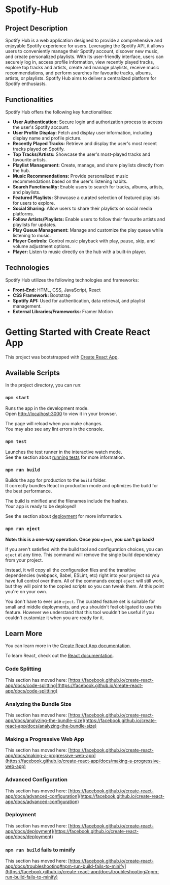 # Spotify-Hub

## **Project Description**

Spotify Hub is a web application designed to provide a comprehensive and enjoyable Spotify experience for users. Leveraging the Spotify API, it allows users to conveniently manage their Spotify account, discover new music, and create personalized playlists. With its user-friendly interface, users can securely log in, access profile information, view recently played tracks, explore top tracks and artists, create and manage playlists, receive music recommendations, and perform searches for favourite tracks, albums, artists, or playlists. Spotify Hub aims to deliver a centralized platform for Spotify enthusiasts.

## **Functionalities**

Spotify Hub offers the following key functionalities:

- **User Authentication:** Secure login and authorization process to access the user's Spotify account.
- **User Profile Display:** Fetch and display user information, including display name and profile picture.
- **Recently Played Tracks:** Retrieve and display the user's most recent tracks played on Spotify.
- **Top Tracks/Artists:** Showcase the user's most-played tracks and favourite artists.
- **Playlist Management:** Create, manage, and share playlists directly from the hub.
- **Music Recommendations:** Provide personalized music recommendations based on the user's listening habits.
- **Search Functionality:** Enable users to search for tracks, albums, artists, and playlists.
- **Featured Playlists:** Showcase a curated selection of featured playlists for users to explore.
- **Social Sharing:** Allow users to share their playlists on social media platforms.
- **Follow Artists/Playlists:** Enable users to follow their favourite artists and playlists for updates.
- **Play Queue Management:** Manage and customize the play queue while listening to music.
- **Player Controls:** Control music playback with play, pause, skip, and volume adjustment options.
- **Player:** Listen to music directly on the hub with a built-in player.

## **Technologies**

Spotify Hub utilizes the following technologies and frameworks:

- **Front-End:** HTML, CSS, JavaScript, React
- **CSS Framework:** Bootstrap
- **Spotify API:** Used for authentication, data retrieval, and playlist management.
- **External Libraries/Frameworks:** Framer Motion
  
# Getting Started with Create React App

This project was bootstrapped with [Create React App](https://github.com/facebook/create-react-app).

## Available Scripts

In the project directory, you can run:

### `npm start`

Runs the app in the development mode.\
Open [http://localhost:3000](http://localhost:3000) to view it in your browser.

The page will reload when you make changes.\
You may also see any lint errors in the console.

### `npm test`

Launches the test runner in the interactive watch mode.\
See the section about [running tests](https://facebook.github.io/create-react-app/docs/running-tests) for more information.

### `npm run build`

Builds the app for production to the `build` folder.\
It correctly bundles React in production mode and optimizes the build for the best performance.

The build is minified and the filenames include the hashes.\
Your app is ready to be deployed!

See the section about [deployment](https://facebook.github.io/create-react-app/docs/deployment) for more information.

### `npm run eject`

**Note: this is a one-way operation. Once you `eject`, you can't go back!**

If you aren't satisfied with the build tool and configuration choices, you can `eject` at any time. This command will remove the single build dependency from your project.

Instead, it will copy all the configuration files and the transitive dependencies (webpack, Babel, ESLint, etc) right into your project so you have full control over them. All of the commands except `eject` will still work, but they will point to the copied scripts so you can tweak them. At this point you're on your own.

You don't have to ever use `eject`. The curated feature set is suitable for small and middle deployments, and you shouldn't feel obligated to use this feature. However we understand that this tool wouldn't be useful if you couldn't customize it when you are ready for it.

## Learn More

You can learn more in the [Create React App documentation](https://facebook.github.io/create-react-app/docs/getting-started).

To learn React, check out the [React documentation](https://reactjs.org/).

### Code Splitting

This section has moved here: [https://facebook.github.io/create-react-app/docs/code-splitting](https://facebook.github.io/create-react-app/docs/code-splitting)

### Analyzing the Bundle Size

This section has moved here: [https://facebook.github.io/create-react-app/docs/analyzing-the-bundle-size](https://facebook.github.io/create-react-app/docs/analyzing-the-bundle-size)

### Making a Progressive Web App

This section has moved here: [https://facebook.github.io/create-react-app/docs/making-a-progressive-web-app](https://facebook.github.io/create-react-app/docs/making-a-progressive-web-app)

### Advanced Configuration

This section has moved here: [https://facebook.github.io/create-react-app/docs/advanced-configuration](https://facebook.github.io/create-react-app/docs/advanced-configuration)

### Deployment

This section has moved here: [https://facebook.github.io/create-react-app/docs/deployment](https://facebook.github.io/create-react-app/docs/deployment)

### `npm run build` fails to minify

This section has moved here: [https://facebook.github.io/create-react-app/docs/troubleshooting#npm-run-build-fails-to-minify](https://facebook.github.io/create-react-app/docs/troubleshooting#npm-run-build-fails-to-minify)

